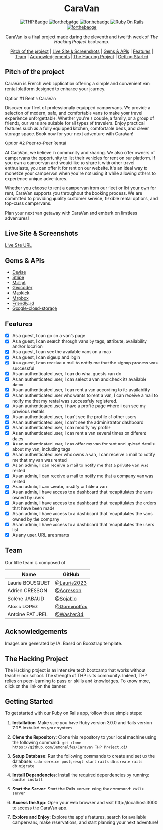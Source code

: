 <div align='center'>

# CaraVan

[![THP Badge](https://i.ibb.co/4Mqx3kg/thp-logo.jpg)](https://www.thehackingproject.org/)
[![forthebadge](https://forthebadge.com/images/badges/made-with-ruby.svg)](https://forthebadge.com)
[![forthebadge](https://forthebadge.com/images/badges/uses-js.svg)](https://forthebadge.com)
[![Ruby On Rails](https://img.shields.io/badge/Ruby_on_Rails-CC0000?style=for-the-badge&logo=ruby-on-rails&logoColor=white)](https://rubyonrails.org/)
[![forthebadge](https://forthebadge.com/images/badges/built-with-love.svg)](https://forthebadge.com)

CaraVan is a final project made during the eleventh and twelfth week of *The Hacking Project* bootcamp.

[Pitch of the project](#pitch-of-the-project) |
[Live Site & Screenshots](#live-site--screenshots) |
[Gems & APIs](#gems--apis) |
[Features](#features) |
[Team](#team) |
[Acknowledgements](#acknowledgements) |
[The Hacking Project](#the-hacking-project) |
[Getting Started](#getting-started) 

</div>

## Pitch of the project

CaraVan is French web application offering a simple and convenient van rental platform designed to enhance your journey.


Option #1
Rent a CaraVan

Discover our fleet of professionally equipped campervans. We provide a selection of modern, safe, and comfortable vans to make your travel experience unforgettable. Whether you're a couple, a family, or a group of friends, our vans are suitable for all types of travelers. Enjoy practical features such as a fully equipped kitchen, comfortable beds, and clever storage space. Book now for your next adventure with CaraVan!

Option #2
Peer-to-Peer Rental

At CaraVan, we believe in community and sharing. We also offer owners of campervans the opportunity to list their vehicles for rent on our platform. If you own a campervan and would like to share it with other travel enthusiasts, you can offer it for rent on our website. It's an ideal way to monetize your campervan when you're not using it while allowing others to experience unique adventures.

Whether you choose to rent a campervan from our fleet or list your own for rent, CaraVan supports you throughout the booking process. We are committed to providing quality customer service, flexible rental options, and top-class campervans.

Plan your next van getaway with CaraVan and embark on limitless adventures!

## Live Site & Screenshots

[Live Site URL](https://caravan-5593e9ea452a.herokuapp.com/)

## Gems & APIs
- [Devise](https://github.com/heartcombo/devise)
- [Stripe](https://stripe.com/)
- [Mailjet](https://www.mailjet.com)
- [Geocoder](https://github.com/alexreisner/geocoder)
- [Mapkick](https://github.com/ankane/mapkick)
- [Mapbox](https://www.mapbox.com/)
- [Friendly_id](https://github.com/norman/friendly_id)
- [Google-cloud-storage](https://cloud.google.com)

## Features

- [x] As a guest, I can go on a van's page
- [x] As a guest, I can search through vans by tags, attribute, availability and/or location
- [x] As a guest, I can see the available vans on a map
- [x] As a guest, I can signup and login
- [x] As a guest, I can receive a mail to notify me that the signup process was successful
- [x] As an authenticated user, I can do what guests can do
- [x] As an authenticated user, I can select a van and check its available dates
- [x] As an authenticated user, I can rent a van according to its availability
- [x] As an authenticated user who wants to rent a van, I can receive a mail to notify me that my rental was successfuly registered.
- [x] As an authenticated user, I have a profile page where I can see my previous rentals
- [x] As an authenticated user, I can't see the profile of other users
- [x] As an authenticated user, I can't see the administrator dashboard
- [x] As an authenticated user, I can modify my profile
- [x] As an authenticated user, I can rent a van several times on diferent dates
- [x] As an authenticated user, I can offer my van for rent and upload details about my van, including tags
- [x] As an authenticated user who owns a van, I can receive a mail to notify me that my van was rented
- [x] As an admin, I can receive a mail to notify me that a private van was rented
- [x] As an admin, I can receive a mail to notify me that a company van was rented
- [x] As an admin, I can create, modify or hide a van
- [x] As an admin, I have access to a dashboard that recapitulates the vans owned by users
- [x] As an admin, I have access to a dashboard that recapitulates the orders that have been made
- [x] As an admin, I have access to a dashboard that recapitulates the vans owned by the company
- [x] As an admin, I have access to a dashboard that recapitulates the users list
- [x] As any user, URL are smarts

## Team

Our little team is composed of

| Name |GitHub|
| ---- | ---- |
| Laurie BOUSQUET |  [@Laurie2023](@Laurie2023) |
| Adrien CRESSON| [@Acresson](@Acresson) |
| Solène JABAUD | [@Sojabio](@Sojabio)|
| Alexis LOPEZ | [@Demonelfes](@Demonelfes) |
| Antoine PATUREL | [@Washer34](@Washer34) |

## Acknowledgements

Images are generated by IA.
Based on Bootstrap template.

## The Hacking Project

The Hacking project is an intensive tech bootcamp that works without teacher nor school. The strength of THP is its community. Indeed, THP relies on peer-learning to pass on skills and knowledges. To know more, click on the link on the banner.

## Getting Started

To get started with our Ruby on Rails app, follow these simple steps:

1. **Installation**: Make sure you have Ruby version 3.0.0 and Rails version 7.0.5 installed on your system.

2. **Clone the Repository**: Clone this repository to your local machine using the following command:
`git clone https://github.com/Demonelfes/Caravan_THP_Project.git`

3. **Setup Database**: Run the following commands to create and set up the database:
`sudo service postgresql start`
`rails db:create`
`rails db:migrate`

4. **Install Dependencies**: Install the required dependencies by running:
`bundle install`

5. **Start the Server**: Start the Rails server using the command:
`rails server`

6. **Access the App**: Open your web browser and visit http://localhost:3000 to access the CaraVan app.

7. **Explore and Enjoy**: Explore the app's features, search for available campervans, make reservations, and start planning your next adventure!
